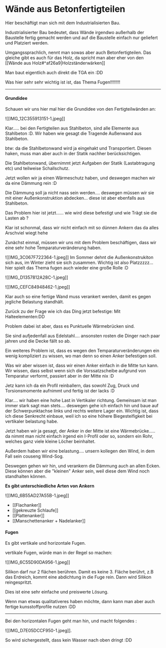 # Wände aus Betonfertigteilen
Hier beschäftigt man sich mit dem Industrialisierten Bau.

Industrialisierter Bau bedeutet, dass Wände irgendwo außerhalb der Baustelle fertig gemacht werden und auf die Baustelle einfach nur geliefert und Platziert werden.

Umgangssprachlich, nennt man sowas aber auch Betonfertigteilen. Das gleiche gibt es auch für das Holz, da spricht man aber eher von den [[Wände aus Holz#^af26a9|Holzständerwärken]]

Man baut eigentlich auch direkt die TGA ein :DD

Was hier sehr sehr wichtig ist ist, das Thema Fugen!!!!!!!!

---

#### Grundidee
Schauen wir uns hier mal hier die Grundidee von den Fertigteilwänden an:

![[IMG_12C355913151-1.jpeg]]

Klar..... bei den Fertigteilen aus Stahlbeton, sind alle Elemente aus Stahlbeton :D. Wir haben wie gesagt die Tragende Außenwand aus Stahlbeton.

btw: da die Stahlbetonwand wird ja eingehakt und Transportiert. Diesen haken, muss man aber auch in der Statik nachher berücksichtigen.

Die Stahlbetonwand, übernimmt jetzt Aufgaben der Statik (Lastabtragung etc) und teilweise Schallschutz.

Jetzt wollen wir ja einen Wärmeschutz haben, und deswegen machen wir da eine Dämmung rein :D

Die Dämmung soll ja nicht nass sein werden.... deswegen müssen wir sie mit einer Außenkonstruktion abdecken... diese ist aber ebenfalls aus Stahlbeton.

Das Problem hier ist jetzt...... wie wird diese befestigt und wie Trägt sie die Lasten ab ?

Klar ist schonmal, dass wir nicht einfach mit so dünnen Ankern das da alles Arschviel wiegt hehe

Zunächst einmal, müssen wir uns mit dem Problem beschäftigen, dass wir eine sehr hohe Temparaturveränderung haben.

![[IMG_3C067F722364-1.jpeg]]
Im Sommer dehnt die Außenkonstrukiton sich aus, im Winter zieht sie sich zusammen.
Wichtig ist also Platzzzzz... hier spielt das Thema fugen auch wieder eine große Rolle :D

![[IMG_D1357812A28C-1.jpeg]]

![[IMG_CEFC84948462-1.jpeg]]

Klar auch so eine fertige Wand muss verankert werden, damit es gegen jegliche Belastung standhält.

Zurück zu der Frage wie ich das Ding jetzt befestige: Mit Halteelementen:DD

Problem dabei ist aber, dass es Punktuelle Wärmebrücken sind.

Sie sind aufjedenfall aus Edelstahl.... ansonsten rosten die Dinger nach paar jahren und die Decke fällt so ab.

Ein weiteres Problem ist, dass es wegen den Temparaturveränderungen ein wenig kompliziert zu wissen, wo man denn so einen Anker befestigen soll.

Was wir aber wissen ist, dass wir einen Anker einfach in die Mitte tun kann. Wir wissen, dass selbst wenn sich die Vorssatzscheibe aufgrund von Temparatur verformt, passiert aber in der Mitte nix :D

Jetz kann ich da ein Profil reinballern, das sowohl Zug, Druck und Torsionsmomente aufnimmt und fertig ist der lacks :D

Klar.... wir haben eine hohe Last in Vertikaler richtung. Gemeinsam ist man immer stark sagt man stets.... deswegen gehe ich einfach hin und baue auf der Schwerpunktachse links und rechts weitere Lager ein. Wichtig ist, dass ich diese Senkrecht einbaue, weil ich so eine höhere Biegesteifigkeit bei vertikaler belastung habe.

Jetzt haben wir ja gesagt, der Anker in der Mitte ist eine Wärmebrücke..... da nimmt man nicht einfach irgend ein I-Profil oder so, sondern ein Rohr, welches ganz viele kleine Löcher beinhaltet.

Außerdem haben wir eine belastung.... unsern kollegen den Wind, in dem Fall sein couseng Wind-Sog.

Deswegen gehen wir hin, und verankern die Dämmung auch an allen Ecken. Diese können aber die "kleinen" Anker sein, weil diese dem Wind noch standhalten können.


**Es gibt unterschiedliche Arten von Ankern**

![[IMG_6B55AD27A55B-1.jpeg]]

- [[Flachanker]]
- [[gekreuzte Schlaufe]]
- [[Plattenanker]]
- [[Manschettenanker + Nadelanker]]

#### Fugen
Es gibt vertikale und horizontale Fugen.

vertikale Fugen, würde man in der Regel so machen:

![[IMG_6C55D90DA956-1.jpeg]]

Silikon darf nur 2 flächen berühren. Damit es keine 3. Fläche berührt, z.B das Erdreich, kommt eine abdichtung in die Fuge rein. Dann wird Silikon reingespritzt.

Dies ist eine sehr einfache und preiswerte Lösung.

Wenn man etwas qualitativeres haben möchte, dann kann man aber auch fertige kunsstoffprofile nutzen :DD

---

Bei den horizontalen Fugen geht man hin, und macht folgendes :

![[IMG_D7E05DCCF950-1.jpeg]].

So wird sichergestellt, dass kein Wasser nach oben dringt :DD